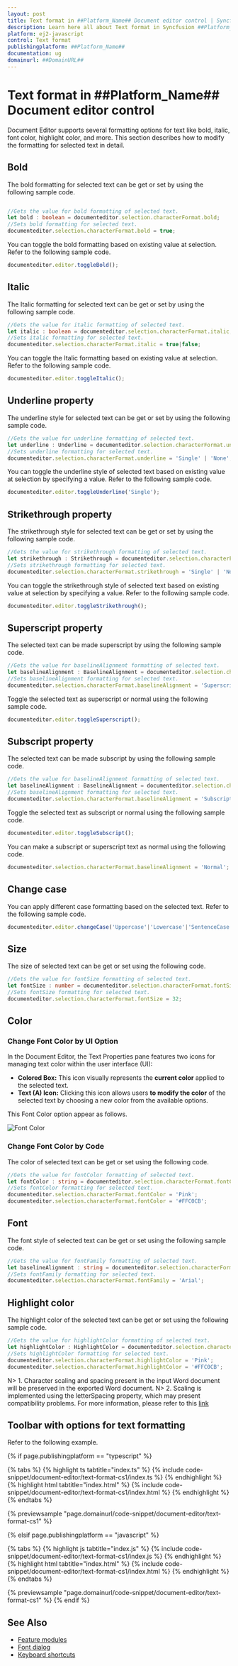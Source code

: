 ```yaml
---
layout: post
title: Text format in ##Platform_Name## Document editor control | Syncfusion
description: Learn here all about Text format in Syncfusion ##Platform_Name## Document editor control of Syncfusion Essential JS 2 and more.
platform: ej2-javascript
control: Text format 
publishingplatform: ##Platform_Name##
documentation: ug
domainurl: ##DomainURL##
---
```


# Text format in ##Platform_Name## Document editor control

Document Editor supports several formatting options for text like bold, italic, font color, highlight color, and more. This section describes how to modify the formatting for selected text in detail.

## Bold

The bold formatting for selected text can be get or set by using the following sample code.

```ts

//Gets the value for bold formatting of selected text.
let bold : boolean = documenteditor.selection.characterFormat.bold;
//Sets bold formatting for selected text.
documenteditor.selection.characterFormat.bold = true;

```

You can toggle the bold formatting based on existing value at selection. Refer to the following sample code.

```ts
documenteditor.editor.toggleBold();
```

## Italic

The Italic formatting for selected text can be get or set by using the following sample code.

```ts
//Gets the value for italic formatting of selected text.
let italic : boolean = documenteditor.selection.characterFormat.italic;
//Sets italic formatting for selected text.
documenteditor.selection.characterFormat.italic = true|false;
```

You can toggle the Italic formatting based on existing value at selection. Refer to the following sample code.

```ts
documenteditor.editor.toggleItalic();
```

## Underline property

The underline style for selected text can be get or set by using the following sample code.

```ts
//Gets the value for underline formatting of selected text.
let underline : Underline = documenteditor.selection.characterFormat.underline;
//Sets underline formatting for selected text.
documenteditor.selection.characterFormat.underline = 'Single' | 'None';
```

You can toggle the underline style of selected text based on existing value at selection by specifying a value. Refer to the following sample code.

```ts
documenteditor.editor.toggleUnderline('Single');
```

## Strikethrough property

The strikethrough style for selected text can be get or set by using the following sample code.

```ts
//Gets the value for strikethrough formatting of selected text.
let strikethrough : Strikethrough = documenteditor.selection.characterFormat.strikethrough;
//Sets strikethrough formatting for selected text.
documenteditor.selection.characterFormat.strikethrough = 'Single' | 'Normal';
```

You can toggle the strikethrough style of selected text based on existing value at selection by specifying a value. Refer to the following sample code.

```ts
documenteditor.editor.toggleStrikethrough();
```

## Superscript property

The selected text can be made superscript by using the following sample code.

```ts
//Gets the value for baselineAlignment formatting of selected text.
let baselineAlignment : BaselineAlignment = documenteditor.selection.characterFormat.baselineAlignment;
//Sets baselineAlignment formatting for selected text.
documenteditor.selection.characterFormat.baselineAlignment = 'Superscript';
```

Toggle the selected text as superscript or normal using the following sample code.

```ts
documenteditor.editor.toggleSuperscript();
```

## Subscript property

The selected text can be made subscript by using the following sample code.

```ts
//Gets the value for baselineAlignment formatting of selected text.
let baselineAlignment : BaselineAlignment = documenteditor.selection.characterFormat.baselineAlignment;
//Sets baselineAlignment formatting for selected text.
documenteditor.selection.characterFormat.baselineAlignment = 'Subscript';
```

Toggle the selected text as subscript or normal using the following sample code.

```ts
documenteditor.editor.toggleSubscript();
```

You can make a subscript or superscript text as normal using the following code.

```ts
documenteditor.selection.characterFormat.baselineAlignment = 'Normal';
```

## Change case

You can apply different case formatting based on the selected text. Refer to the following sample code.

```ts
documenteditor.editor.changeCase('Uppercase'|'Lowercase'|'SentenceCase'|'ToggleCase'|'CapitalizeEachWord');
```

## Size

The size of selected text can be get or set using the following code.

```ts
//Gets the value for fontSize formatting of selected text.
let fontSize : number = documenteditor.selection.characterFormat.fontSize;
//Sets fontSize formatting for selected text.
documenteditor.selection.characterFormat.fontSize = 32;
```

## Color

### Change Font Color by UI Option

In the Document Editor, the Text Properties pane features two icons for managing text color within the user interface (UI):

* **Colored Box:** This icon visually represents the **current color** applied to the selected text.
* **Text (A) Icon:** Clicking this icon allows users **to modify the color** of the selected text by choosing a new color from the available options.

This Font Color option appear as follows.

![Font Color](images/fontColor.PNG)

### Change Font Color by Code

The color of selected text can be get or set using the following code.

```ts
//Gets the value for fontColor formatting of selected text.
let fontColor : string = documenteditor.selection.characterFormat.fontColor;
//Sets fontColor formatting for selected text.
documenteditor.selection.characterFormat.fontColor = 'Pink';
documenteditor.selection.characterFormat.fontColor = '#FFC0CB';
```

## Font

The font style of selected text can be get or set using the following sample code.

```ts
//Gets the value for fontFamily formatting of selected text.
let baselineAlignment : string = documenteditor.selection.characterFormat.fontFamily;
//Sets fontFamily formatting for selected text.
documenteditor.selection.characterFormat.fontFamily = 'Arial';
```

## Highlight color

The highlight color of the selected text can be get or set using the following sample code.

```ts
//Gets the value for highlightColor formatting of selected text.
let highlightColor : HighlightColor = documenteditor.selection.characterFormat.highlightColor;
//Sets highlightColor formatting for selected text.
documenteditor.selection.characterFormat.highlightColor = 'Pink';
documenteditor.selection.characterFormat.highlightColor = '#FFC0CB';
```

N> 1. Character scaling and spacing present in the input Word document will be preserved in the exported Word document. N> 2. Scaling is implemented using the letterSpacing property, which may present compatibility problems. For more information, please refer to this [link](https://developer.mozilla.org/en-US/docs/Web/API/CanvasRenderingContext2D/letterSpacing#browser_compatibility)

## Toolbar with options for text formatting

Refer to the following example.

{% if page.publishingplatform == "typescript" %}

 {% tabs %}
{% highlight ts tabtitle="index.ts" %}
{% include code-snippet/document-editor/text-format-cs1/index.ts %}
{% endhighlight %}
{% highlight html tabtitle="index.html" %}
{% include code-snippet/document-editor/text-format-cs1/index.html %}
{% endhighlight %}
{% endtabs %}
        
{% previewsample "page.domainurl/code-snippet/document-editor/text-format-cs1" %}

{% elsif page.publishingplatform == "javascript" %}

{% tabs %}
{% highlight js tabtitle="index.js" %}
{% include code-snippet/document-editor/text-format-cs1/index.js %}
{% endhighlight %}
{% highlight html tabtitle="index.html" %}
{% include code-snippet/document-editor/text-format-cs1/index.html %}
{% endhighlight %}
{% endtabs %}

{% previewsample "page.domainurl/code-snippet/document-editor/text-format-cs1" %}
{% endif %}

## See Also

* [Feature modules](../document-editor/feature-module)
* [Font dialog](../document-editor/dialog#font-dialog)
* [Keyboard shortcuts](../document-editor/keyboard-shortcut#text-formatting)